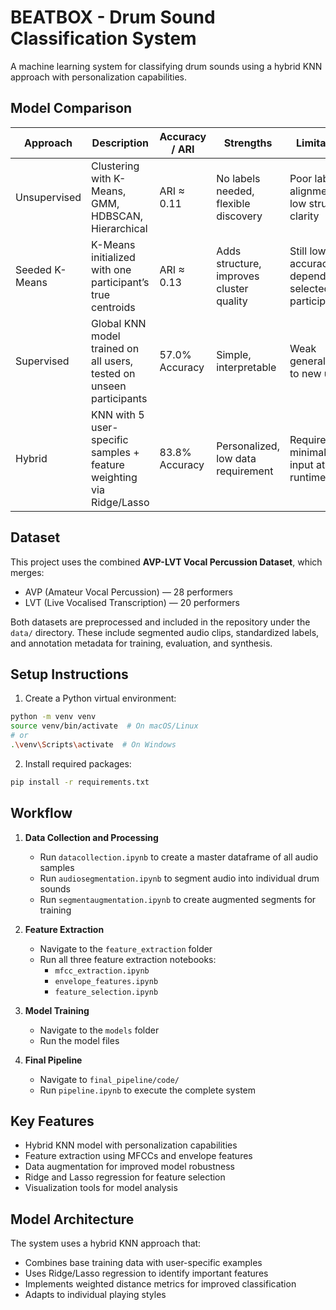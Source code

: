 # BEATBOX - Drum Sound Classification System

A machine learning system for classifying drum sounds using a hybrid KNN approach with personalization capabilities.

## Model Comparison

| Approach        | Description                                                                                     | Accuracy / ARI | Strengths                                 | Limitations                                        |
|-----------------|-------------------------------------------------------------------------------------------------|----------------|-------------------------------------------|----------------------------------------------------|
| Unsupervised    | Clustering with K-Means, GMM, HDBSCAN, Hierarchical                                             | ARI ≈ 0.11     | No labels needed, flexible discovery      | Poor label alignment, low structure clarity        |
| Seeded K-Means  | K-Means initialized with one participant’s true centroids                                       | ARI ≈ 0.13     | Adds structure, improves cluster quality  | Still low accuracy, depends on selected participant |
| Supervised      | Global KNN model trained on all users, tested on unseen participants                            | 57.0% Accuracy | Simple, interpretable                     | Weak generalization to new users                   |
| Hybrid          | KNN with 5 user-specific samples + feature weighting via Ridge/Lasso                            | 83.8% Accuracy | Personalized, low data requirement        | Requires minimal user input at runtime             |



## Dataset

This project uses the combined **AVP-LVT Vocal Percussion Dataset**, which merges:
- AVP (Amateur Vocal Percussion) — 28 performers
- LVT (Live Vocalised Transcription) — 20 performers

Both datasets are preprocessed and included in the repository under the `data/` directory. These include segmented audio clips, standardized labels, and annotation metadata for training, evaluation, and synthesis.


## Setup Instructions

1. Create a Python virtual environment:
```bash
python -m venv venv
source venv/bin/activate  # On macOS/Linux
# or
.\venv\Scripts\activate  # On Windows
```

2. Install required packages:
```bash
pip install -r requirements.txt
```

## Workflow

1. **Data Collection and Processing**
   - Run `datacollection.ipynb` to create a master dataframe of all audio samples
   - Run `audiosegmentation.ipynb` to segment audio into individual drum sounds
   - Run `segmentaugmentation.ipynb` to create augmented segments for training

2. **Feature Extraction**
   - Navigate to the `feature_extraction` folder
   - Run all three feature extraction notebooks:
     - `mfcc_extraction.ipynb`
     - `envelope_features.ipynb`
     - `feature_selection.ipynb`

3. **Model Training**
   - Navigate to the `models` folder
   - Run the model files

4. **Final Pipeline**
   - Navigate to `final_pipeline/code/`
   - Run `pipeline.ipynb` to execute the complete system

## Key Features

- Hybrid KNN model with personalization capabilities
- Feature extraction using MFCCs and envelope features
- Data augmentation for improved model robustness
- Ridge and Lasso regression for feature selection
- Visualization tools for model analysis

## Model Architecture

The system uses a hybrid KNN approach that:
- Combines base training data with user-specific examples
- Uses Ridge/Lasso regression to identify important features
- Implements weighted distance metrics for improved classification
- Adapts to individual playing styles
